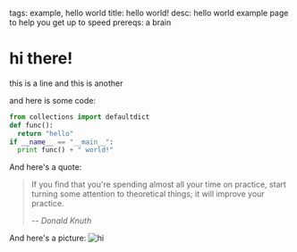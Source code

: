 tags: example, hello world
title: hello world!
desc: hello world example page to help you get up to speed
prereqs: a brain

# hi there!

this is a line
and this is another

and here is some code:
```python
from collections import defaultdict
def func():
  return "hello"
if __name__ == "__main__":
  print func() + " world!"
```

And here's a quote:

> If you find that you're spending almost all your time on practice, start turning some attention to theoretical things; it will improve your practice. 
> 
> -- <cite>Donald Knuth</cite>



And here's a picture:
<img src="../assets/exampleimage.jpg" alt="hi" class="inline"/>
